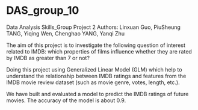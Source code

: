 # DAS_group_10
Data Analysis Skills_Group Project 2
Authors: Linxuan Guo, PiuSheung TANG, Yiqing Wen, Chenghao YANG, Yanqi Zhu

The aim of this project is to investigate the following question of interest related to IMDB: 
which properties of films influence whether they are rated by IMDB as greater than 7 or not?

Doing this project using Generalized Linear Model (GLM) which help to understand the relationship between IMDB ratings and 
features from the IMDB movie review dataset (such as movie genre, votes, length, etc.).

We have built and evaluated a model to predict the IMDB ratings of future movies. The accuracy of the model is about 0.9.

